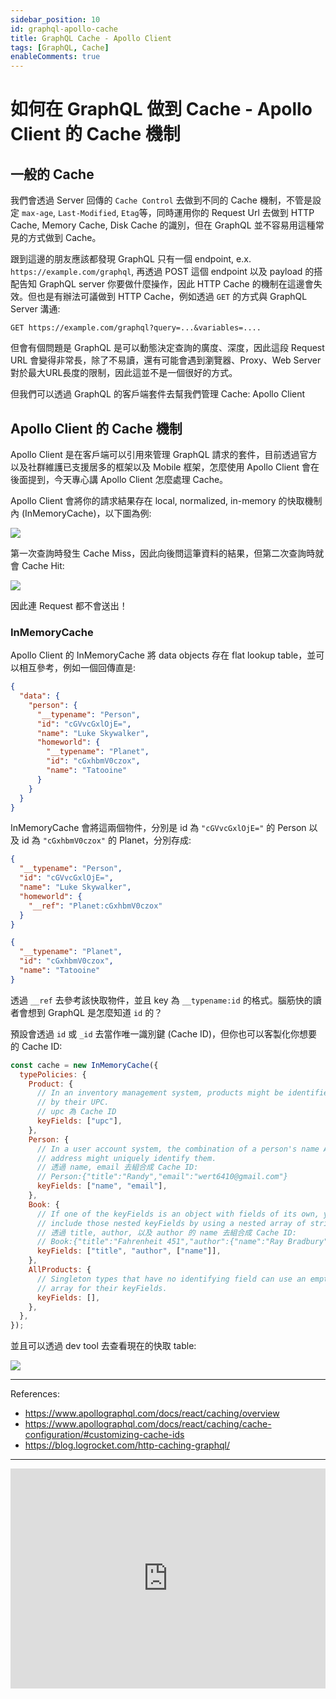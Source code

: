 ```yaml
---
sidebar_position: 10
id: graphql-apollo-cache
title: GraphQL Cache - Apollo Client
tags: [GraphQL, Cache]
enableComments: true
---
```


# 如何在 GraphQL 做到 Cache - Apollo Client 的 Cache 機制

## 一般的 Cache
我們會透過 Server 回傳的 `Cache Control` 去做到不同的 Cache 機制，不管是設定 `max-age`, `Last-Modified`, `Etag`等，同時運用你的 Request Url 去做到 HTTP Cache, Memory Cache, Disk Cache 的識別，但在 GraphQL 並不容易用這種常見的方式做到 Cache。

跟到這邊的朋友應該都發現 GraphQL 只有一個 endpoint, e.x. `https://example.com/graphql`, 再透過 POST 這個 endpoint 以及 payload 的搭配告知 GraphQL server 你要做什麼操作，因此 HTTP Cache 的機制在這邊會失效。但也是有辦法可議做到 HTTP Cache，例如透過 `GET` 的方式與 GraphQL Server 溝通:

```
GET https://example.com/graphql?query=...&variables=....
```

但會有個問題是 GraphQL 是可以動態決定查詢的廣度、深度，因此這段 Request URL 會變得非常長，除了不易讀，還有可能會遇到瀏覽器、Proxy、Web Server 對於最大URL長度的限制，因此這並不是一個很好的方式。

但我們可以透過 GraphQL 的客戶端套件去幫我們管理 Cache: Apollo Client

## Apollo Client 的 Cache 機制

Apollo Client 是在客戶端可以引用來管理 GraphQL 請求的套件，目前透過官方以及社群維護已支援居多的框架以及 Mobile 框架，怎麼使用 Apollo Client 會在後面提到，今天專心講 Apollo Client 怎麼處理 Cache。

Apollo Client 會將你的請求結果存在 local, normalized, in-memory 的快取機制內 (InMemoryCache)，以下圖為例:

<img src="https://i.imgur.com/FlriLcu.png" loading="lazy" />

第一次查詢時發生 Cache Miss，因此向後問這筆資料的結果，但第二次查詢時就會 Cache Hit:

<img src="https://i.imgur.com/UzZPRe6.png" loading="lazy" />

因此連 Request 都不會送出！

### InMemoryCache

Apollo Client 的 InMemoryCache 將 data objects 存在 flat lookup table，並可以相互參考，例如一個回傳直是:

``` json
{
  "data": {
    "person": {
      "__typename": "Person",
      "id": "cGVvcGxlOjE=",
      "name": "Luke Skywalker",
      "homeworld": {
        "__typename": "Planet",
        "id": "cGxhbmV0czox",
        "name": "Tatooine"
      }
    }
  }
}
```

InMemoryCache 會將這兩個物件，分別是 id 為 `"cGVvcGxlOjE="` 的 Person 以及 id 為 `"cGxhbmV0czox"` 的 Planet，分別存成:

``` json
{
  "__typename": "Person",
  "id": "cGVvcGxlOjE=",
  "name": "Luke Skywalker",
  "homeworld": {
    "__ref": "Planet:cGxhbmV0czox"
  }
}
```

``` json
{
  "__typename": "Planet",
  "id": "cGxhbmV0czox",
  "name": "Tatooine"
}
```

透過 `__ref` 去參考該快取物件，並且 key 為 `__typename:id` 的格式。腦筋快的讀者會想到 GraphQL 是怎麼知道 `id` 的？

預設會透過 `id` 或 `_id` 去當作唯一識別鍵 (Cache ID)，但你也可以客製化你想要的 Cache ID:

```js
const cache = new InMemoryCache({
  typePolicies: {
    Product: {
      // In an inventory management system, products might be identified
      // by their UPC.
      // upc 為 Cache ID
      keyFields: ["upc"],
    },
    Person: {
      // In a user account system, the combination of a person's name AND email
      // address might uniquely identify them.
      // 透過 name, email 去組合成 Cache ID: 
      // Person:{"title":"Randy","email":"wert6410@gmail.com"}
      keyFields: ["name", "email"],
    },
    Book: {
      // If one of the keyFields is an object with fields of its own, you can
      // include those nested keyFields by using a nested array of strings:
      // 透過 title, author, 以及 author 的 name 去組合成 Cache ID: 
      // Book:{"title":"Fahrenheit 451","author":{"name":"Ray Bradbury"}}
      keyFields: ["title", "author", ["name"]],
    },
    AllProducts: {
      // Singleton types that have no identifying field can use an empty
      // array for their keyFields.
      keyFields: [],
    },
  },
});
```


並且可以透過 dev tool 去查看現在的快取 table:

<img src="https://i.imgur.com/OWdGxWz.jpg" loading="lazy" />

---
References:

- https://www.apollographql.com/docs/react/caching/overview
- https://www.apollographql.com/docs/react/caching/cache-configuration/#customizing-cache-ids
- https://blog.logrocket.com/http-caching-graphql/

---
<iframe src="https://open.spotify.com/embed/track/4PYzRKJF5qJUD2JAstC5p4?utm_source=generator&theme=0" width="100%" height="352" frameBorder="0" allowfullscreen="" allow="autoplay; clipboard-write; encrypted-media; fullscreen; picture-in-picture" loading="lazy"></iframe>
